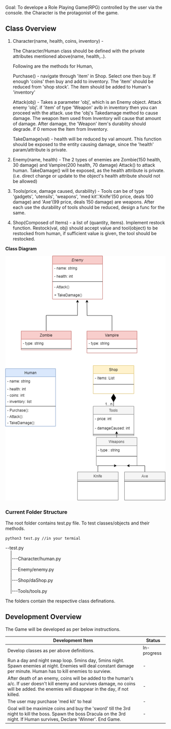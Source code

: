 Goal: To develope a Role Playing Game(RPG) controlled by the user via the console. the Character is the protagonist of the game. 

## Class Overview

1. Character(name, health, coins, inventory) - 

   The Character/Human class should be defined with the private attributes mentioned above(name, health,..). 
   
   Following are the methods for Human,
   
   Purchase() - navigate through 'item' in Shop. Select one then buy. If enough 'coins' then buy and add to inventory. The 'item' should be reduced from 'shop stock'. The item should be added to Human's 'inventory'

   Attack(obj) - Takes a parameter 'obj', which is an Enemy object. Attack enemy 'obj'. if 'item' of type 'Weapon' avlb in inventory then you can proceed with the attack. use the 'obj's Takedamage method to cause damage. The weapon Item used from Inventory will cause that amount of damage. After damage, the 'Weapon' item's durablity should degrade. if 0 remove the Item from Inventory.

   TakeDamage(val) - health will be reduced by val amount. This function should be exposed to the entity causing damage, since the 'health' param/attribute is private.


2. Enemy(name, health) -
The 2 types of enemies are Zombie(150 health, 30 damage) and Vampire(200 health, 70 damage)
Attack() to attack human. TakeDamage() will be exposed, as the health attribute is private.(i.e. direct change or update to the object's health attribute should not be allowed)


3. Tools(price, damage caused, durability) -
  Tools can be of type 'gadgets', 'utensils', 'weapons', 'med kit'.'Knife'(50 price, deals 100 damage) and 'Axe'(99 price, deals 150 damage) are weapons. After each use the durability of tools should be reduced, design a func for the same.

4. Shop(Composed of Items) - a list of (quantity, items). Implement restock function. Restock(val, obj) should accept value and tool(object) to be restocked from human, if sufficient value is given, the tool should be restocked. 

 **Class Diagram**
  
 ![Class Diagram](/RPGClassDiagram.png "CD")

### Current Folder Structure
The root folder contains test.py file. To test classes/objects and their methods. 
```
python3 test.py //in your termial
```
 --test.py <br>
     &nbsp;&nbsp;&nbsp;&nbsp;| <br>
     &nbsp;&nbsp;&nbsp;&nbsp;|---Character/human.py <br>
     &nbsp;&nbsp;&nbsp;&nbsp;| <br>
     &nbsp;&nbsp;&nbsp;&nbsp;|---Enemy/enemy.py <br>
     &nbsp;&nbsp;&nbsp;&nbsp;| <br>
     &nbsp;&nbsp;&nbsp;&nbsp;|---Shop/daShop.py <br>
     &nbsp;&nbsp;&nbsp;&nbsp;| <br>
     &nbsp;&nbsp;&nbsp;&nbsp;|---Tools/tools.py
   
  The folders contain the respective class definations.

## Development Overview
The Game will be developed as per below instructions.

| Development Item     | Status |
| ----------- | ----------- |
| Develop classes as per above definitions.      | In-progress      |
|Run a day and night swap loop. 5mins day, 5mins night. Spawn enemies at night. Enemies will deal constant damage per minute. Human has to kill enemies to surview.  | -        |
| After death of an enemy, coins will be added to the human's a/c. If user doesn't kill enemy and survives damage, no coins will be added. the enemies will disappear in the day, if not killed. | - |
|The user may purchase 'med kit' to heal | - |
|Goal will be maximize coins and buy the 'sword' till the 3rd night to kill the boss. Spawn the boss Dracula on the 3rd night. If Human survives, Declare 'Winner'. End Game.| -|
